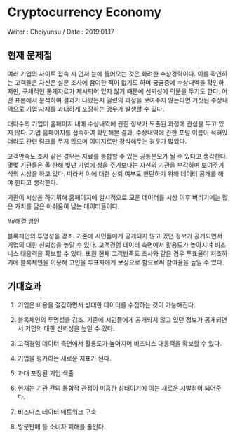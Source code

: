 # Cryptocurrency Economy
Writer : Choiyunsu /  Date : 2019.01.17

## 현재 문제점
여러 기업의 사이트 접속 시 먼저 눈에 들어오는 것은 화려한 수상경력이다. 이를 확인하는 고객들은 자신은 설문 조사에 참여한 적이 없기도 하며 궁금증에 수상내역을 확인하지만, 구체적인 통계자료가 제시되어 있지 않기 때문에 신뢰성에 의문을 두기도 한다. 어떤 표본에서 분석하여 결과가 나왔는지 일련의 과정을 보여주지 않는다면 거짓된 수상내역으로 기업 자체를 과대하게 포장하는 경우가 발생할 수 있다.

대다수의 기업이 홈페이지 내에 수상내역에 관한 정보가 도출된 과정에 관심을 두고 있지 않다. 기업 홈페이지를 접속하여 확인해본 결과, 수상내역에 관한 포털 이름이 적혀있더라도 관련 링크를 두지 않으며 이미지로만 장식해두는 경우가 많았다.

고객만족도 조사 같은 경우는 자료를 통합할 수 있는 공통분모가 될 수 있다고 생각한다. 몇몇 기관들은 올 한해 빛낸 기업에 상을 주기보다는 자신의 기관을 부각하며 보여주기 식의 시상을 하고 있다. 따라서 이에 대한 신뢰 여부도 판단하기 위해 데이터 공개를 해야 한다고 생각한다.

기관이 시상을 하기위해 홈페이지에 일시적으로 모은 데이터를 시상 이후 버리기에는 많은 가치를 담은 아쉬움이 남는 데이터들이다.      

##해결 방안

블록체인의 투명성을 강조. 기존에 시민들에게 공개되지 않고 있던 정보가 공개되면서 기업의 대한 신뢰성을 높일 수 있다. 고객경험 데이터 측면에서 활용도가 높아지며 비즈니스 대응력을 확보할 수 있다. 또한 현재 고객만족도 조사와 같은 경우 투표율이 저조하기에 블록체인을 이용해 코인을 투표자에게 보상으로 함으로써 참여율을 높일 수 있다.

## 기대효과
1. 기업은 비용을 절감하면서 방대한 데이터를 수집하는 것이 가능해진다.

2. 블록체인의 투명성을 강조. 기존에 시민들에게 공개되지 않고 있던 정보가 공개되면서 기업의 대한 신뢰성을 높일 수 있다.

3. 고객경험 데이터 측면에서 활용도가 높아지며 비즈니스 대응력을 확보할 수 있다.


4. 기업을 평가하는 새로운 지표가 된다.

5. 과대 포장된 기업 색출

5. 현재는 기관 간의 통합적 관점이 미흡한 상태이기에 이는 새로운 시발점이 되어준다.

6. 비즈니스 데이터 네트워크 구축   

7. 방문판매 등 소비자 피해를 줄인다.  
